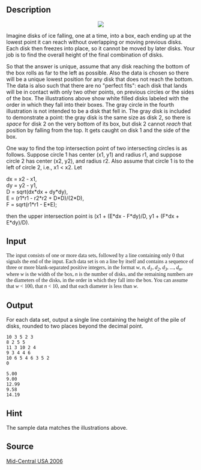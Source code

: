 <h2>Description</h2><div align="center"><img src="images/3097_1.png"></div><p>Imagine disks of ice falling, one at a time, into a box, each ending up at the lowest point it can reach without overlapping or moving previous disks. Each disk then freezes into place, so it cannot be moved by later disks. Your job is to find the overall height of the final combination of disks.</p><p>So that the answer is unique, assume that any disk reaching the bottom of the box rolls as far to the left as possible. Also the data is chosen so there will be a unique lowest position for any disk that does not reach the bottom. The data is also such that there are no "perfect fits": each disk that lands will be in contact with only two other points, on previous circles or the sides of the box. The illustrations above show white filled disks labeled with the order in which they fall into their boxes. The gray circle in the fourth illustration is not intended to be a disk that fell in. The gray disk is included to demonstrate a point: the gray disk is the same size as disk 2, so there is <i>space</i> for disk 2 on the very bottom of its box, but disk 2 cannot <i>reach</i> that position by falling from the top. It gets caught on disk 1 and the side of the box. </p><p>One way to find the top intersection point of two intersecting circles is as follows. Suppose circle 1 has center (x1, y1) and radius r1, and suppose circle 2 has center (x2, y2), and radius r2. Also assume that circle 1 is to the left of circle 2, i.e., x1 &lt; x2. Let</p><p>dx = x2 - x1,<br>dy = y2 - y1,<br>D = sqrt(dx*dx + dy*dy),<br>E = (r1*r1 - r2*r2 + D*D)/(2*D),<br>F = sqrt(r1*r1 - E*E);</p><p>then the upper intersection point is (x1 + (E*dx - F*dy)/D, y1 + (F*dx + E*dy)/D).</p><h2>Input</h2><font face="Times New Roman"><p>The input consists of one or more data sets, followed by a line containing only 0 that signals the end of the input. Each data set is on a line by itself and contains a sequence of three or more blank-separated positive integers, in the format <i>w</i>, <i>n</i>, <i>d<sub>1</sub></i>, <i>d<sub>2</sub></i>, <i>d<sub>3</sub></i>, ..., <i>d<sub>n</sub></i>, where <i>w</i> is the width of the box, <i>n</i> is the number of disks, and the remaining numbers are the diameters of the disks, in the order in which they fall into the box. You can assume that <i>w</i> &lt; 100, that <i>n</i> &lt; 10, and that each diameter is less than <i>w</i>.</p></font><h2>Output</h2><p>For each data set, output a single line containing the height of the pile of disks, rounded to two places beyond the decimal point.</p><pre><code class="language-input1">10 3 5 2 3 
8 2 5 5 
11 3 10 2 4 
9 3 4 4 6 
10 6 5 4 6 3 5 2 
0</code></pre><pre><code class="language-output1">5.00
9.00
12.99
9.58
14.19</code></pre><h2>Hint</h2><p>The sample data matches the illustrations above.</p><h2>Source</h2><a href="searchproblem?field=source&amp;key=Mid-Central+USA+2006">Mid-Central USA 2006</a>